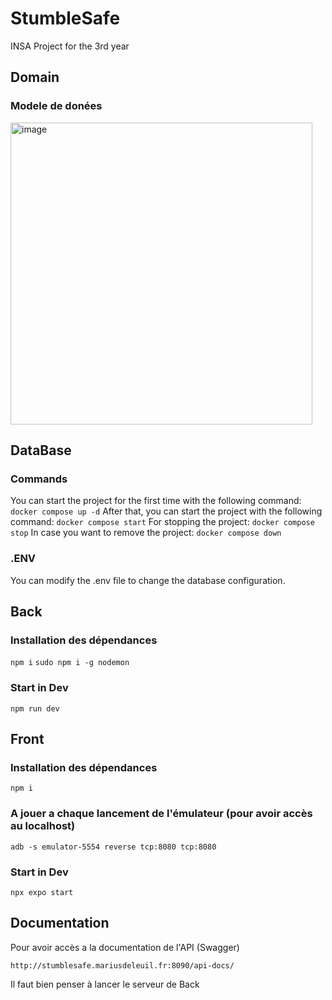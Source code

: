 # StumbleSafe
INSA Project for the 3rd year


## Domain

### Modele de donées

<img width="483" alt="image" src="https://github.com/MargameOff/StumbleSafe/assets/135878234/bb5ab83a-0d6d-4bf3-9cdd-b016295ed464">


## DataBase
### Commands
You can start the project for the first time with the following command:
```docker compose up -d```
After that, you can start the project with the following command:
```docker compose start```
For stopping the project:
```docker compose stop```
In case you want to remove the project:
```docker compose down```
### .ENV
You can modify the .env file to change the database configuration.

## Back

### Installation des dépendances
```npm i```
```sudo npm i -g nodemon```

### Start in Dev
```npm run dev```

## Front

### Installation des dépendances
```npm i```

### A jouer a chaque lancement de l'émulateur (pour avoir accès au localhost)
```adb -s emulator-5554 reverse tcp:8080 tcp:8080```

### Start in Dev
```npx expo start```


## Documentation

Pour avoir accès a la documentation de l'API (Swagger)  

```http://stumblesafe.mariusdeleuil.fr:8090/api-docs/```  

Il faut bien penser à lancer le serveur de Back
